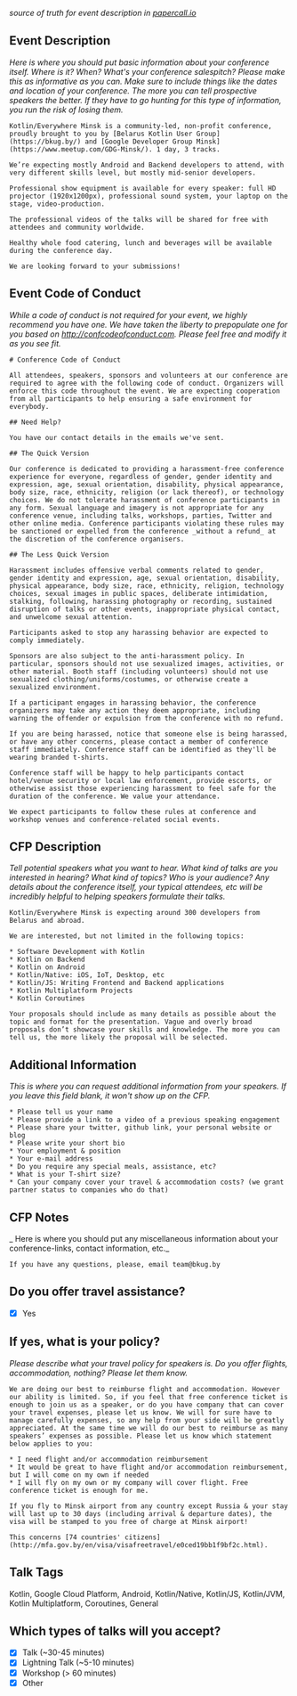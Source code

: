_source of truth for event description in [papercall.io](https://www.papercall.io/kotlin-minsk)_

## Event Description

_Here is where you should put basic information about your conference itself. Where is it? When? What's your conference salespitch? Please make this as informative as you can. Make sure to include things like the dates and location of your conference. The more you can tell prospective speakers the better. If they have to go hunting for this type of information, you run the risk of losing them._

```
Kotlin/Everywhere Minsk is a community-led, non-profit conference, proudly brought to you by [Belarus Kotlin User Group](https://bkug.by/) and [Google Developer Group Minsk](https://www.meetup.com/GDG-Minsk/). 1 day, 3 tracks.

We’re expecting mostly Android and Backend developers to attend, with very different skills level, but mostly mid-senior developers.

Professional show equipment is available for every speaker: full HD projector (1920x1200px), professional sound system, your laptop on the stage, video-production.

The professional videos of the talks will be shared for free with attendees and community worldwide.

Healthy whole food catering, lunch and beverages will be available during the conference day.

We are looking forward to your submissions!
```

##  Event Code of Conduct 

_While a code of conduct is not required for your event, we highly recommend you have one. We have taken the liberty to prepopulate one for you based on http://confcodeofconduct.com. Please feel free and modify it as you see fit._

```
# Conference Code of Conduct

All attendees, speakers, sponsors and volunteers at our conference are required to agree with the following code of conduct. Organizers will enforce this code throughout the event. We are expecting cooperation from all participants to help ensuring a safe environment for everybody.

## Need Help?

You have our contact details in the emails we've sent.

## The Quick Version

Our conference is dedicated to providing a harassment-free conference experience for everyone, regardless of gender, gender identity and expression, age, sexual orientation, disability, physical appearance, body size, race, ethnicity, religion (or lack thereof), or technology choices. We do not tolerate harassment of conference participants in any form. Sexual language and imagery is not appropriate for any conference venue, including talks, workshops, parties, Twitter and other online media. Conference participants violating these rules may be sanctioned or expelled from the conference _without a refund_ at the discretion of the conference organisers.

## The Less Quick Version

Harassment includes offensive verbal comments related to gender, gender identity and expression, age, sexual orientation, disability, physical appearance, body size, race, ethnicity, religion, technology choices, sexual images in public spaces, deliberate intimidation, stalking, following, harassing photography or recording, sustained disruption of talks or other events, inappropriate physical contact, and unwelcome sexual attention.

Participants asked to stop any harassing behavior are expected to comply immediately.

Sponsors are also subject to the anti-harassment policy. In particular, sponsors should not use sexualized images, activities, or other material. Booth staff (including volunteers) should not use sexualized clothing/uniforms/costumes, or otherwise create a sexualized environment.

If a participant engages in harassing behavior, the conference organizers may take any action they deem appropriate, including warning the offender or expulsion from the conference with no refund.

If you are being harassed, notice that someone else is being harassed, or have any other concerns, please contact a member of conference staff immediately. Conference staff can be identified as they'll be wearing branded t-shirts.

Conference staff will be happy to help participants contact hotel/venue security or local law enforcement, provide escorts, or otherwise assist those experiencing harassment to feel safe for the duration of the conference. We value your attendance.

We expect participants to follow these rules at conference and workshop venues and conference-related social events.
```

## CFP Description

_Tell potential speakers what you want to hear. What kind of talks are you interested in hearing? What kind of topics? Who is your audience? Any details about the conference itself, your typical attendees, etc will be incredibly helpful to helping speakers formulate their talks._

```
Kotlin/Everywhere Minsk is expecting around 300 developers from Belarus and abroad.

We are interested, but not limited in the following topics:

* Software Development with Kotlin
* Kotlin on Backend
* Kotlin on Android
* Kotlin/Native: iOS, IoT, Desktop, etc
* Kotlin/JS: Writing Frontend and Backend applications
* Kotlin Multiplatform Projects
* Kotlin Coroutines

Your proposals should include as many details as possible about the topic and format for the presentation. Vague and overly broad proposals don’t showcase your skills and knowledge. The more you can tell us, the more likely the proposal will be selected.
```

## Additional Information

_This is where you can request additional information from your speakers. If you leave this field blank, it won't show up on the CFP._

```
* Please tell us your name
* Please provide a link to a video of a previous speaking engagement
* Please share your twitter, github link, your personal website or blog
* Please write your short bio
* Your employment & position
* Your e-mail address
* Do you require any special meals, assistance, etc?
* What is your T-shirt size?
* Can your company cover your travel & accommodation costs? (we grant partner status to companies who do that)
```

## CFP Notes

_ Here is where you should put any miscellaneous information about your conference-links, contact information, etc._

```
If you have any questions, please, email team@bkug.by 
```

## Do you offer travel assistance?

- [x] Yes

## If yes, what is your policy?
   
_Please describe what your travel policy for speakers is. Do you offer flights, accommodation, nothing? Please let them know._

```
We are doing our best to reimburse flight and accommodation. However our ability is limited. So, if you feel that free conference ticket is enough to join us as a speaker, or do you have company that can cover your travel expenses, please let us know. We will for sure have to manage carefully expenses, so any help from your side will be greatly appreciated. At the same time we will do our best to reimburse as many speakers’ expenses as possible. Please let us know which statement below applies to you: 

* I need flight and/or accommodation reimbursement 
* It would be great to have flight and/or accommodation reimbursement, but I will come on my own if needed 
* I will fly on my own or my company will cover flight. Free conference ticket is enough for me.

If you fly to Minsk airport from any country except Russia & your stay will last up to 30 days (including arrival & departure dates), the visa will be stamped to you free of charge at Minsk airport!

This concerns [74 countries' citizens](http://mfa.gov.by/en/visa/visafreetravel/e0ced19bb1f9bf2c.html).
```

## Talk Tags

Kotlin, Google Cloud Platform, Android, Kotlin/Native, Kotlin/JS, Kotlin/JVM, Kotlin Multiplatform, Coroutines, General

## Which types of talks will you accept?

- [x] Talk (~30-45 minutes)
- [x] Lightning Talk (~5-10 minutes)
- [x] Workshop (> 60 minutes)
- [x] Other
